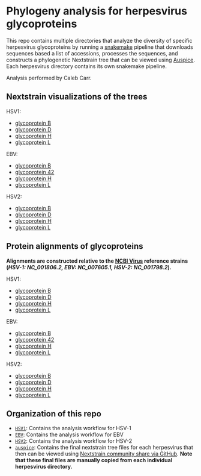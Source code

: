 # Phylogeny analysis for herpesvirus glycoproteins

This repo contains multiple directories that analyze the diversity of specific herpesvirus glycoproteins by running a [snakemake](https://snakemake.readthedocs.io/) pipeline that downloads sequences based a list of accessions, processes the sequences, and constructs a phylogenetic Nextstrain tree that can be viewed using [Auspice](https://auspice.us/). Each herpesvirus directory contains its own snakemake pipeline. 

Analysis performed by Caleb Carr.

## Nextstrain visualizations of the trees

HSV1: 
- [glycoprotein B](https://nextstrain.org/community/jbloomlab/Herpesvirus-Glycoprotein-Analysis/HSV1/gB)
- [glycoprotein D](https://nextstrain.org/community/jbloomlab/Herpesvirus-Glycoprotein-Analysis/HSV1/gD)
- [glycoprotein H](https://nextstrain.org/community/jbloomlab/Herpesvirus-Glycoprotein-Analysis/HSV1/gH)
- [glycoprotein L](https://nextstrain.org/community/jbloomlab/Herpesvirus-Glycoprotein-Analysis/HSV1/gL)

EBV: 
- [glycoprotein B](https://nextstrain.org/community/jbloomlab/Herpesvirus-Glycoprotein-Analysis/EBV/gB)
- [glycoprotein 42](https://nextstrain.org/community/jbloomlab/Herpesvirus-Glycoprotein-Analysis/EBV/gp42)
- [glycoprotein H](https://nextstrain.org/community/jbloomlab/Herpesvirus-Glycoprotein-Analysis/EBV/gH)
- [glycoprotein L](https://nextstrain.org/community/jbloomlab/Herpesvirus-Glycoprotein-Analysis/EBV/gL)

HSV2: 
- [glycoprotein B](https://nextstrain.org/community/jbloomlab/Herpesvirus-Glycoprotein-Analysis/HSV2/gB)
- [glycoprotein D](https://nextstrain.org/community/jbloomlab/Herpesvirus-Glycoprotein-Analysis/HSV2/gD)
- [glycoprotein H](https://nextstrain.org/community/jbloomlab/Herpesvirus-Glycoprotein-Analysis/HSV2/gH)
- [glycoprotein L](https://nextstrain.org/community/jbloomlab/Herpesvirus-Glycoprotein-Analysis/HSV2/gL)

## Protein alignments of glycoproteins

**Alignments are constructed relative to the [NCBI Virus](https://www.ncbi.nlm.nih.gov/labs/virus/vssi/#/) reference strains (***HSV-1: NC_001806.2, EBV: NC_007605.1, HSV-2: NC_001798.2***).**

HSV1: 
- [glycoprotein B](HSV1/Results/HSV1_gB/Alignments/protein_ungapped_no_outgroup.fasta)
- [glycoprotein D](HSV1/Results/HSV1_gD/Alignments/protein_ungapped_no_outgroup.fasta)
- [glycoprotein H](HSV1/Results/HSV1_gH/Alignments/protein_ungapped_no_outgroup.fasta)
- [glycoprotein L](HSV1/Results/HSV1_gL/Alignments/protein_ungapped_no_outgroup.fasta)

EBV: 
- [glycoprotein B](EBV/Results/EBV_gB/Alignments/protein_ungapped_no_outgroup.fasta)
- [glycoprotein 42](EBV/Results/EBV_gp42/Alignments/protein_ungapped_no_outgroup.fasta)
- [glycoprotein H](EBV/Results/EBV_gH/Alignments/protein_ungapped_no_outgroup.fasta)
- [glycoprotein L](EBV/Results/EBV_gL/Alignments/protein_ungapped_no_outgroup.fasta)

HSV2: 
- [glycoprotein B](HSV2/Results/HSV2_gB/Alignments/protein_ungapped_no_outgroup.fasta)
- [glycoprotein D](HSV2/Results/HSV2_gD/Alignments/protein_ungapped_no_outgroup.fasta)
- [glycoprotein H](HSV2/Results/HSV2_gH/Alignments/protein_ungapped_no_outgroup.fasta)
- [glycoprotein L](HSV2/Results/HSV2_gL/Alignments/protein_ungapped_no_outgroup.fasta)

## Organization of this repo

- [`HSV1`](HSV1/): Contains the analysis workflow for HSV-1
- [`EBV`](EBV/): Contains the analysis workflow for EBV
- [`HSV2`](HSV2/): Contains the analysis workflow for HSV-2
- [`auspice`](auspice/): Contains the final nextstrain tree files for each herpesvirus that then can be viewed using [Nextstrain community share via GitHub](https://docs.nextstrain.org/en/latest/guides/share/community-builds.html). **Note that these final files are manually copied from each individual herpesvirus directory.**